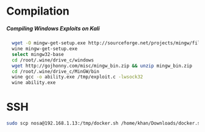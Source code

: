 # Compilation 

##### Compiling Windows Exploits on Kali

```bash
  wget -O mingw-get-setup.exe http://sourceforge.net/projects/mingw/files/Installer/mingw-get-setup.exe/download
  wine mingw-get-setup.exe
  select mingw32-base
  cd /root/.wine/drive_c/windows
  wget http://gojhonny.com/misc/mingw_bin.zip && unzip mingw_bin.zip
  cd /root/.wine/drive_c/MinGW/bin
  wine gcc -o ability.exe /tmp/exploit.c -lwsock32
  wine ability.exe  
```



# SSH

```sh
sudo scp nosa@192.168.1.13:/tmp/docker.sh /home/khan/Downloads/docker.sh
```





